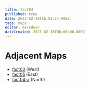 ```yaml
---
title: fact04
published: true
date: 2023-02-28T16:02:24.000Z
tags: maps
editor: markdown
dateCreated: 2023-02-16T00:00:00.000Z
---
```



# Adjacent Maps
 * [fact03](/maps/fact03) (West)
 * [fact05](/maps/fact05) (East)
 * [fact04-a](/maps/fact04-a) (North)
